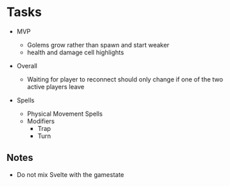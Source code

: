 # Tasks

- MVP

  - Golems grow rather than spawn and start weaker
  - health and damage cell highlights

- Overall

  - Waiting for player to reconnect should only change if one of the two active players leave

- Spells
  - Physical Movement Spells
  - Modifiers
    - Trap
    - Turn

## Notes

- Do not mix Svelte with the gamestate
